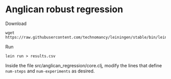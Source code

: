 # Anglican robust regression

Download
```
wget https://raw.githubusercontent.com/technomancy/leiningen/stable/bin/lein
```

Run
```
lein run > results.csv
```

Inside the file src/anglican_regression/core.clj, modify the lines that define
`num-steps` and `num-experiments` as desired.
